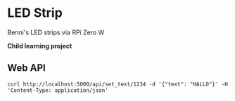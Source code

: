 # LED Strip

Benni's LED strips via RPi Zero W

**Child learning project**

## Web API

````
curl http://localhost:5000/api/set_text/1234 -d '{"text": "HALLO"}' -H 'Content-Type: application/json'
````